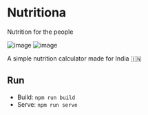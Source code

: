 # Nutritiona
Nutrition for the people

![image](https://github.com/user-attachments/assets/64907e1a-507a-406b-b7af-60cd463002c4)
![image](https://github.com/user-attachments/assets/5fa8f141-e34a-4cf5-8320-da40877e76ff)


A simple nutrition calculator made for India 🇮🇳

## Run

- Build: `npm run build`
- Serve: `npm run serve`
